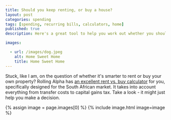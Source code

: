 ```yaml
---
title: Should you keep renting, or buy a house?
layout: post
categories: spending
tags: [spending, recurring bills, calculators, home]
published: true
description: Here's a great tool to help you work out whether you should buy a house or keep renting your home in South Africa.

images:

  - url: /images/dog.jpeg
    alt: Home Sweet Home
    title: Home Sweet Home
---
```

Stuck, like I am, on the question of whether it's smarter to rent or buy your own property? Rolling Alpha has [an excellent rent vs. buy calculator](http://www.rollingalpha.com/2016/09/27/rent-or-buy-the-calculator/) for you, specifically designed for the South African market. It takes into account everything from transfer costs to capital gains tax. Take a look - it might just help you make a decision.
<!--more-->

{% assign image = page.images[0] %}
{% include image.html image=image %}
